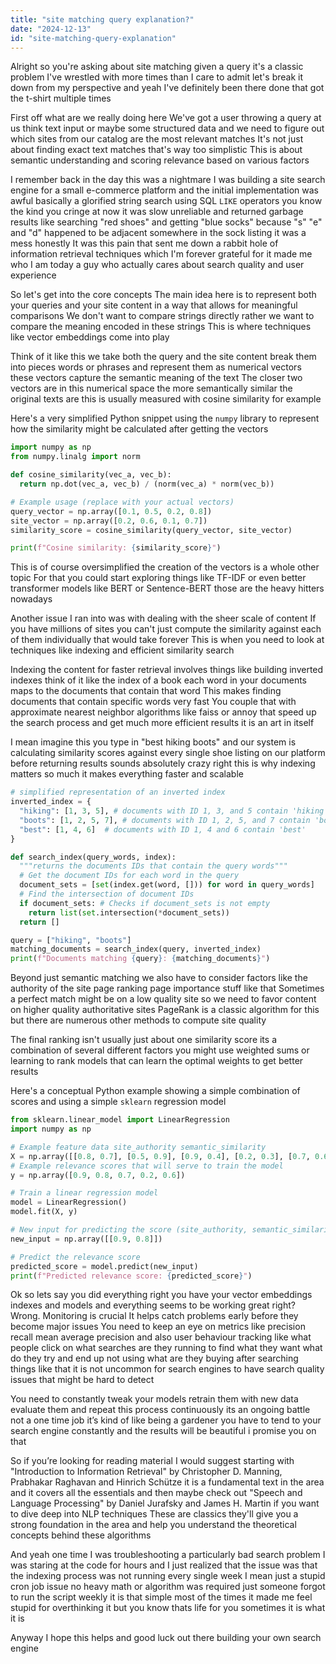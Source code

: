 ```yaml
---
title: "site matching query explanation?"
date: "2024-12-13"
id: "site-matching-query-explanation"
---
```


Alright so you're asking about site matching given a query it's a classic problem I've wrestled with more times than I care to admit let's break it down from my perspective and yeah I've definitely been there done that got the t-shirt multiple times

First off what are we really doing here We've got a user throwing a query at us think text input or maybe some structured data and we need to figure out which sites from our catalog are the most relevant matches It's not just about finding exact text matches that's way too simplistic This is about semantic understanding and scoring relevance based on various factors

I remember back in the day this was a nightmare I was building a site search engine for a small e-commerce platform and the initial implementation was awful basically a glorified string search using SQL `LIKE` operators you know the kind you cringe at now it was slow unreliable and returned garbage results like searching "red shoes" and getting "blue socks" because "s" "e" and "d" happened to be adjacent somewhere in the sock listing it was a mess honestly It was this pain that sent me down a rabbit hole of information retrieval techniques which I'm forever grateful for it made me who I am today a guy who actually cares about search quality and user experience

So let's get into the core concepts The main idea here is to represent both your queries and your site content in a way that allows for meaningful comparisons We don't want to compare strings directly rather we want to compare the meaning encoded in these strings This is where techniques like vector embeddings come into play

Think of it like this we take both the query and the site content break them into pieces words or phrases and represent them as numerical vectors these vectors capture the semantic meaning of the text The closer two vectors are in this numerical space the more semantically similar the original texts are this is usually measured with cosine similarity for example

Here's a very simplified Python snippet using the `numpy` library to represent how the similarity might be calculated after getting the vectors

```python
import numpy as np
from numpy.linalg import norm

def cosine_similarity(vec_a, vec_b):
  return np.dot(vec_a, vec_b) / (norm(vec_a) * norm(vec_b))

# Example usage (replace with your actual vectors)
query_vector = np.array([0.1, 0.5, 0.2, 0.8])
site_vector = np.array([0.2, 0.6, 0.1, 0.7])
similarity_score = cosine_similarity(query_vector, site_vector)

print(f"Cosine similarity: {similarity_score}")
```

This is of course oversimplified the creation of the vectors is a whole other topic For that you could start exploring things like TF-IDF or even better transformer models like BERT or Sentence-BERT those are the heavy hitters nowadays

Another issue I ran into was with dealing with the sheer scale of content If you have millions of sites you can't just compute the similarity against each of them individually that would take forever This is when you need to look at techniques like indexing and efficient similarity search

Indexing the content for faster retrieval involves things like building inverted indexes think of it like the index of a book each word in your documents maps to the documents that contain that word This makes finding documents that contain specific words very fast You couple that with approximate nearest neighbor algorithms like faiss or annoy that speed up the search process and get much more efficient results it is an art in itself

I mean imagine this you type in "best hiking boots" and our system is calculating similarity scores against every single shoe listing on our platform before returning results sounds absolutely crazy right this is why indexing matters so much it makes everything faster and scalable

```python
# simplified representation of an inverted index
inverted_index = {
  "hiking": [1, 3, 5], # documents with ID 1, 3, and 5 contain 'hiking'
  "boots": [1, 2, 5, 7], # documents with ID 1, 2, 5, and 7 contain 'boots'
  "best": [1, 4, 6]  # documents with ID 1, 4 and 6 contain 'best'
}

def search_index(query_words, index):
  """returns the documents IDs that contain the query words"""
  # Get the document IDs for each word in the query
  document_sets = [set(index.get(word, [])) for word in query_words]
  # Find the intersection of document IDs
  if document_sets: # Checks if document_sets is not empty
    return list(set.intersection(*document_sets))
  return []

query = ["hiking", "boots"]
matching_documents = search_index(query, inverted_index)
print(f"Documents matching {query}: {matching_documents}")
```

Beyond just semantic matching we also have to consider factors like the authority of the site page ranking page importance stuff like that Sometimes a perfect match might be on a low quality site so we need to favor content on higher quality authoritative sites PageRank is a classic algorithm for this but there are numerous other methods to compute site quality

The final ranking isn't usually just about one similarity score its a combination of several different factors you might use weighted sums or learning to rank models that can learn the optimal weights to get better results

Here's a conceptual Python example showing a simple combination of scores and using a simple `sklearn` regression model

```python
from sklearn.linear_model import LinearRegression
import numpy as np

# Example feature data site_authority semantic_similarity
X = np.array([[0.8, 0.7], [0.5, 0.9], [0.9, 0.4], [0.2, 0.3], [0.7, 0.6]])
# Example relevance scores that will serve to train the model
y = np.array([0.9, 0.8, 0.7, 0.2, 0.6])

# Train a linear regression model
model = LinearRegression()
model.fit(X, y)

# New input for predicting the score (site_authority, semantic_similarity)
new_input = np.array([[0.9, 0.8]])

# Predict the relevance score
predicted_score = model.predict(new_input)
print(f"Predicted relevance score: {predicted_score}")
```

Ok so lets say you did everything right you have your vector embeddings indexes and models and everything seems to be working great right? Wrong. Monitoring is crucial It helps catch problems early before they become major issues You need to keep an eye on metrics like precision recall mean average precision and also user behaviour tracking like what people click on what searches are they running to find what they want what do they try and end up not using what are they buying after searching things like that it is not uncommon for search engines to have search quality issues that might be hard to detect

You need to constantly tweak your models retrain them with new data evaluate them and repeat this process continuously its an ongoing battle not a one time job it’s kind of like being a gardener you have to tend to your search engine constantly and the results will be beautiful i promise you on that

So if you’re looking for reading material I would suggest starting with "Introduction to Information Retrieval" by Christopher D. Manning, Prabhakar Raghavan and Hinrich Schütze it is a fundamental text in the area and it covers all the essentials and then maybe check out "Speech and Language Processing" by Daniel Jurafsky and James H. Martin if you want to dive deep into NLP techniques These are classics they'll give you a strong foundation in the area and help you understand the theoretical concepts behind these algorithms

And yeah one time I was troubleshooting a particularly bad search problem I was staring at the code for hours and I just realized that the issue was that the indexing process was not running every single week I mean just a stupid cron job issue no heavy math or algorithm was required just someone forgot to run the script weekly it is that simple most of the times it made me feel stupid for overthinking it but you know thats life for you sometimes it is what it is

Anyway I hope this helps and good luck out there building your own search engine
